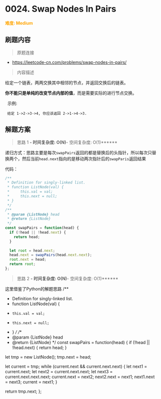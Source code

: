 # 0024. Swap Nodes In Pairs

**<font color=orange>难度: Medium</font>**

## 刷题内容

> 原题连接

* https://leetcode-cn.com/problems/swap-nodes-in-pairs/

> 内容描述

给定一个链表，两两交换其中相邻的节点，并返回交换后的链表。

**你不能只是单纯的改变节点内部的值**，而是需要实际的进行节点交换。

 
示例:

     给定 1->2->3->4, 你应该返回 2->1->4->3.

## 解题方案

> 思路 1
******- 时间复杂度: O(N)******- 空间复杂度: O(1)******

递归方式：思路主要是每次`swapPairs`返回的都是替换后的头指针，所以每次只替换两个，然后当前`head.next`指向的是移动两次指针后的`swapParis`返回结果

代码：

```javascript
/**
 * Definition for singly-linked list.
 * function ListNode(val) {
 *     this.val = val;
 *     this.next = null;
 * }
 */
/**
 * @param {ListNode} head
 * @return {ListNode}
 */
const swapPairs = function(head) {
  if (!head || !head.next) {
    return head;
  }
  
  let root = head.next;
  head.next = swapPairs(head.next.next);
  root.next = head;
  return root;
};
```



> 思路 2
******- 时间复杂度: O(N)******- 空间复杂度: O(1)******

这里借鉴了Python的解题思路
/**
 * Definition for singly-linked list.
 * function ListNode(val) {
 *     this.val = val;
 *     this.next = null;
 * }
 */
/**
 * @param {ListNode} head
 * @return {ListNode}
 */
const swapPairs = function(head) {
  if (!head || !head.next) {
    return head;
  }
  
  let tmp = new ListNode();
  tmp.next = head;
  
  let current = tmp;
  while (current.next && current.next.next) {
    let next1 = current.next;
    let next2 = current.next.next;
    let next3 = current.next.next.next;
    current.next = next2;
    next2.next = next1;
    next1.next = next3;
    current = next1;
  }
  
  return tmp.next;
};


